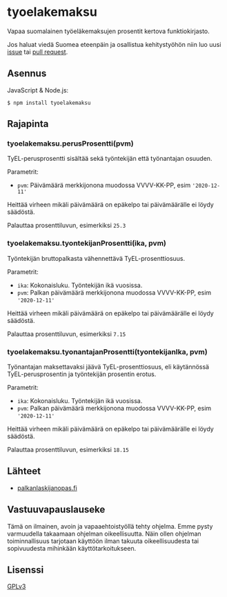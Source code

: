# tyoelakemaksu

Vapaa suomalainen työeläkemaksujen prosentit kertova funktiokirjasto.

Jos haluat viedä Suomea eteenpäin ja osallistua kehitystyöhön niin luo uusi [issue](issues/new) tai [pull request](https://docs.github.com/en/free-pro-team@latest/github/collaborating-with-issues-and-pull-requests/about-pull-requests).

## Asennus

JavaScript &amp; Node.js:

    $ npm install tyoelakemaksu

## Rajapinta

### tyoelakemaksu.perusProsentti(pvm)

TyEL-perusprosentti sisältää sekä työntekijän että työnantajan osuuden.

Parametrit:

- `pvm`: Päivämäärä merkkijonona muodossa VVVV-KK-PP, esim `'2020-12-11'`

Heittää virheen mikäli päivämäärä on epäkelpo tai päivämäärälle ei löydy säädöstä.

Palauttaa prosenttiluvun, esimerkiksi `25.3`

### tyoelakemaksu.tyontekijanProsentti(ika, pvm)

Työntekijän bruttopalkasta vähennettävä TyEL-prosenttiosuus.

Parametrit:

- `ika`: Kokonaisluku. Työntekijän ikä vuosissa.
- `pvm`: Palkan päivämäärä merkkijonona muodossa VVVV-KK-PP, esim `'2020-12-11'`

Heittää virheen mikäli päivämäärä on epäkelpo tai päivämäärälle ei löydy säädöstä.

Palauttaa prosenttiluvun, esimerkiksi `7.15`

### tyoelakemaksu.tyonantajanProsentti(tyontekijanIka, pvm)

Työnantajan maksettavaksi jäävä TyEL-prosenttiosuus, eli käytännössä TyEL-perusprosentin ja työntekijän prosentin erotus.

Parametrit:

- `ika`: Kokonaisluku. Työntekijän ikä vuosissa.
- `pvm`: Palkan päivämäärä merkkijonona muodossa VVVV-KK-PP, esim `'2020-12-11'`

Heittää virheen mikäli päivämäärä on epäkelpo tai päivämäärälle ei löydy säädöstä.

Palauttaa prosenttiluvun, esimerkiksi `18.15`

## Lähteet

- [palkanlaskijanopas.fi](https://palkanlaskijanopas.fi/taulukot/palkkahallinnon-tarkeat-luvut/palkkahallinnon-tarkeat-luvut-2020/)

## Vastuuvapauslauseke

Tämä on ilmainen, avoin ja vapaaehtoistyöllä tehty ohjelma. Emme pysty varmuudella takaamaan ohjelman oikeellisuutta. Näin ollen ohjelman toiminnallisuus tarjotaan käyttöön ilman takuuta oikeellisuudesta tai sopivuudesta mihinkään käyttötarkoitukseen.

## Lisenssi

[GPLv3](LICENSE)
